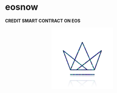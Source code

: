 # eosnow
**CREDIT SMART CONTRACT ON EOS**



<p align="center">

<img src="./logo/EOSNOW 2.0.png" width="200" height="200" />

</p>

